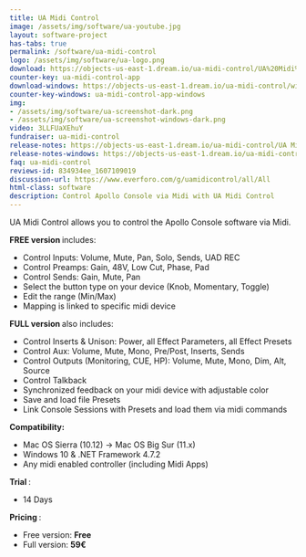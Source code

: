 ```yaml
---
title: UA Midi Control
image: /assets/img/software/ua-youtube.jpg
layout: software-project
has-tabs: true
permalink: /software/ua-midi-control
logo: /assets/img/software/ua-logo.png
download: https://objects-us-east-1.dream.io/ua-midi-control/UA%20Midi%20Control.zip
counter-key: ua-midi-control-app
download-windows: https://objects-us-east-1.dream.io/ua-midi-control/windows/UA%20Midi%20Control%20Setup.msi
counter-key-windows: ua-midi-control-app-windows
img: 
- /assets/img/software/ua-screenshot-dark.png
- /assets/img/software/ua-screenshot-windows-dark.png
video: 3LLFUaXEhuY
fundraiser: ua-midi-control
release-notes: https://objects-us-east-1.dream.io/ua-midi-control/UA Midi Control.html
release-notes-windows: https://objects-us-east-1.dream.io/ua-midi-control/windows/UA Midi Control Windows.html
faq: ua-midi-control
reviews-id: 834934ee_1607109019
discussion-url: https://www.everforo.com/g/uamidicontrol/all/All
html-class: software
description: Control Apollo Console via Midi with UA Midi Control
---
```


UA Midi Control allows you to control the Apollo Console software via Midi.

<b> FREE version </b> includes:
- Control Inputs: Volume, Mute, Pan, Solo, Sends, UAD REC
- Control Preamps: Gain, 48V, Low Cut, Phase, Pad 
- Control Sends: Gain, Mute, Pan
- Select the button type on your device (Knob, Momentary, Toggle)
- Edit the range (Min/Max)
- Mapping is linked to specific midi device

<b> FULL version </b> also includes:
- Control Inserts & Unison: Power, all Effect Parameters, all Effect Presets
- Control Aux: Volume, Mute, Mono, Pre/Post, Inserts, Sends
- Control Outputs (Monitoring, CUE, HP): Volume, Mute, Mono, Dim, Alt, Source
- Control Talkback
- Synchronized feedback on your midi device with adjustable color
- Save and load file Presets
- Link Console Sessions with Presets and load them via midi commands

<b> Compatibility: </b>

- Mac OS Sierra (10.12) -> Mac OS Big Sur (11.x)   
- Windows 10 & .NET Framework 4.7.2
- Any midi enabled controller (including Midi Apps)

<b> Trial </b>: 
- 14 Days

<b> Pricing </b>: 
- Free version: <b> Free </b>
- Full version: <b> 59€ </b>